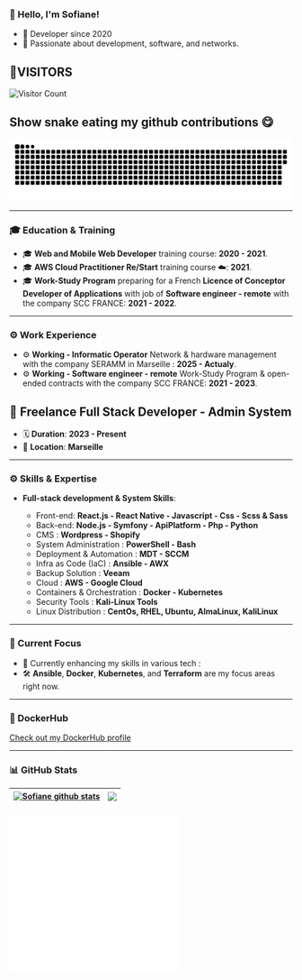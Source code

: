 ### 👋 Hello, I'm Sofiane!

- 📖 Developer since 2020
- 💬 Passionate about development, software, and networks.

## 👤VISITORS
![Visitor Count](https://profile-counter.glitch.me/sofiane-wattiez/count.svg)

## Show snake eating my github contributions 😋

![GitHub Snake](https://github.com/sofiane-wattiez/sofiane-wattiez/blob/output/github-snake.svg)

---

### 🎓 Education & Training
- 🎓 **Web and Mobile Web Developer** training course: **2020 - 2021**.
- 🎓 **AWS Cloud Practitioner Re/Start** training course ☁️: **2021**.
- 🎓 **Work-Study Program** preparing for a French **Licence of Conceptor Developer of Applications** with job of **Software engineer - remote** with the company SCC FRANCE: **2021 - 2022**.

---

### ⚙️ Work Experience
- ⚙️ **Working - Informatic Operator** Network & hardware management with the company SERAMM in Marseille : **2025 - Actualy**.
- ⚙️ **Working - Software engineer - remote** Work-Study Program & open-ended contracts with the company SCC FRANCE: **2021 - 2023**.

## 💼 Freelance Full Stack Developer - Admin System

- 🗓️ **Duration**: **2023 - Present**
- 📍 **Location**: **Marseille**

---

### ⚙️ Skills & Expertise
- **Full-stack development & System Skills**: 

  - Front-end: **React.js - React Native - Javascript - Css - Scss & Sass**
  - Back-end: **Node.js - Symfony - ApiPlatform - Php - Python**
  - CMS : **Wordpress - Shopify**
  - System Administration : **PowerShell - Bash**
  - Deployment & Automation : **MDT - SCCM**
  - Infra as Code (IaC) : **Ansible - AWX**
  - Backup Solution : **Veeam**
  - Cloud : **AWS - Google Cloud**
  - Containers & Orchestration : **Docker - Kubernetes**
  - Security Tools : **Kali-Linux Tools**
  - Linux Distribution : **CentOs, RHEL, Ubuntu, AlmaLinux, KaliLinux**
    
---

### 🚀 Current Focus
- 🌱 Currently enhancing my skills in various tech :
- 🛠️ **Ansible**, **Docker**, **Kubernetes**, and **Terraform** are my focus areas right now.

---

### 🐳 DockerHub
[Check out my DockerHub profile](https://hub.docker.com/u/swattiez)

---

### 📊 GitHub Stats

| <a href="https://github.com/sofiane-wattiez/github-readme-stats"><img align="center" src="https://github-readme-stats.vercel.app/api?username=sofiane-wattiez&show_icons=true&include_all_commits=true&theme=buefy&hide_border=true" alt="Sofiane github stats" /></a> | <a href="https://github.com/sofiane-wattiez/github-readme-stats"><img align="center" src="https://github-readme-stats.vercel.app/api/top-langs/?username=sofiane-wattiez&include_all_commits=true&langs_count=10&layout=compact&theme=buefy&hide_border=true" /></a> |
| ------------- | ------------- |


<div style="display: flex; justify-content: space-between; align-items: flex-start; margin-top: 20px;">
    <!-- Left Column: Metrics -->
    <div style="flex: 1; max-width: 60%;">
        <img align="left" width="100%" alt="if you see this, it means my metrics are not working" src="https://github.com/sofiane-wattiez/Sofiane-Wattiez/blob/main/github-metrics.svg">
    </div>
  


<!-- [![Top Languages Card](https://github-readme-stats.vercel.app/api/top-langs/?username=sofiane-wattiez&include_all_commits=true&count_private=True&langs_count=10&hide=html,procfile&theme=gotham)](https://github.com/sofiane-wattiez/github-readme-stats) -->
---
